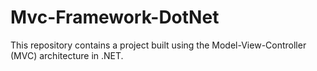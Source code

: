 # Mvc-Framework-DotNet
This repository contains a project built using the Model-View-Controller (MVC) architecture in .NET.

